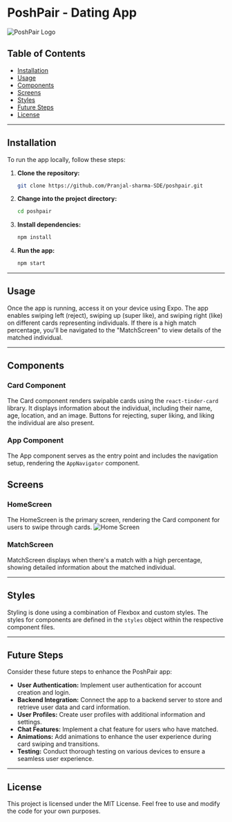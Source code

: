 


# PoshPair - Dating App

![PoshPair Logo](https://res.cloudinary.com/dqhyudo4x/image/upload/v1700645885/bk6toxqapde9pzxwmzmi.jpg)

## Table of Contents

- [Installation](#installation)
- [Usage](#usage)
- [Components](#components)
- [Screens](#screens)
- [Styles](#styles)
- [Future Steps](#future-steps)
- [License](#license)

---

## Installation

To run the app locally, follow these steps:

1. **Clone the repository:**

   ```bash
   git clone https://github.com/Pranjal-sharma-SDE/poshpair.git
   ```

2. **Change into the project directory:**

   ```bash
   cd poshpair
   ```

3. **Install dependencies:**

   ```bash
   npm install
   ```

4. **Run the app:**

   ```bash
   npm start
   ```

---

## Usage

Once the app is running, access it on your device using Expo. The app enables swiping left (reject), swiping up (super like), and swiping right (like) on different cards representing individuals. If there is a high match percentage, you'll be navigated to the "MatchScreen" to view details of the matched individual.

---

## Components

### Card Component

The Card component renders swipable cards using the `react-tinder-card` library. It displays information about the individual, including their name, age, location, and an image. Buttons for rejecting, super liking, and liking the individual are also present.

### App Component

The App component serves as the entry point and includes the navigation setup, rendering the `AppNavigator` component.



## Screens

### HomeScreen

The HomeScreen is the primary screen, rendering the Card component for users to swipe through cards.
![ Home Screen](https://res.cloudinary.com/dqhyudo4x/image/upload/v1700657925/Screenshot_2023-11-22-15-44-12-77_f73b71075b1de7323614b647fe394240_hqwpjd.jpg)

### MatchScreen

MatchScreen displays when there's a match with a high percentage, showing detailed information about the matched individual.

---

## Styles

Styling is done using a combination of Flexbox and custom styles. The styles for components are defined in the `styles` object within the respective component files.

---

## Future Steps

Consider these future steps to enhance the PoshPair app:

- **User Authentication:** Implement user authentication for account creation and login.
- **Backend Integration:** Connect the app to a backend server to store and retrieve user data and card information.
- **User Profiles:** Create user profiles with additional information and settings.
- **Chat Features:** Implement a chat feature for users who have matched.
- **Animations:** Add animations to enhance the user experience during card swiping and transitions.
- **Testing:** Conduct thorough testing on various devices to ensure a seamless user experience.

---

## License

This project is licensed under the MIT License. Feel free to use and modify the code for your own purposes.
```